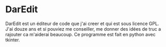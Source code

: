# DarEdit
DarEdit est un éditeur de code que j'ai creer et qui est sous licence GPL.
J'ai douze ans et si pouviez me conseiller, me donner des idées de truc a rajouter ca m'aiderai beaucoup.
Ce programme est fait en python avec tkinter.
